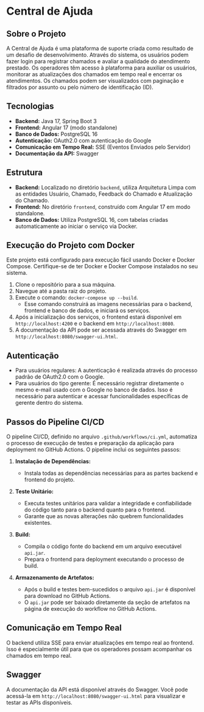 # Central de Ajuda

## Sobre o Projeto
A Central de Ajuda é uma plataforma de suporte criada como resultado de um desafio de desenvolvimento. Através do sistema, os usuários podem fazer login para registrar chamados e avaliar a qualidade do atendimento prestado. Os operadores têm acesso à plataforma para auxiliar os usuários, monitorar as atualizações dos chamados em tempo real e encerrar os atendimentos. Os chamados podem ser visualizados com paginação e filtrados por assunto ou pelo número de identificação (ID).

## Tecnologias 
- **Backend:** Java 17, Spring Boot 3
- **Frontend:** Angular 17 (modo standalone)
- **Banco de Dados:** PostgreSQL 16
- **Autenticação:** OAuth2.0 com autenticação do Google
- **Comunicação em Tempo Real:** SSE (Eventos Enviados pelo Servidor)
- **Documentação da API:** Swagger

## Estrutura 
- **Backend:** Localizado no diretório `backend`, utiliza Arquitetura Limpa com as entidades Usuário, Chamado, Feedback do Chamado e Atualização do Chamado.
- **Frontend:** No diretório `frontend`, construído com Angular 17 em modo standalone.
- **Banco de Dados:** Utiliza PostgreSQL 16, com tabelas criadas automaticamente ao iniciar o serviço via Docker.

## Execução do Projeto com Docker
Este projeto está configurado para execução fácil usando Docker e Docker Compose. Certifique-se de ter Docker e Docker Compose instalados no seu sistema.

1. Clone o repositório para a sua máquina.
2. Navegue até a pasta raiz do projeto.
3. Execute o comando: `docker-compose up --build`.
    - Esse comando construirá as imagens necessárias para o backend, frontend e banco de dados, e iniciará os serviços.
4. Após a inicialização dos serviços, o frontend estará disponível em `http://localhost:4200` e o backend em `http://localhost:8080`.
5. A documentação da API pode ser acessada através do Swagger em `http://localhost:8080/swagger-ui.html`.

## Autenticação
- Para usuários regulares: A autenticação é realizada através do processo padrão de OAuth2.0 com o Google.
- Para usuários do tipo gerente: É necessário registrar diretamente o mesmo e-mail usado com o Google no banco de dados. Isso é necessário para autenticar e acessar funcionalidades específicas de gerente dentro do sistema.

## Passos do Pipeline CI/CD
O pipeline CI/CD, definido no arquivo `.github/workflows/ci.yml`, automatiza o processo de execução de testes e preparação da aplicação para deployment no GitHub Actions. O pipeline inclui os seguintes passos:

1. **Instalação de Dependências:**
   - Instala todas as dependências necessárias para as partes backend e frontend do projeto.

2. **Teste Unitário:**
   - Executa testes unitários para validar a integridade e confiabilidade do código tanto para o backend quanto para o frontend.
   - Garante que as novas alterações não quebrem funcionalidades existentes.

3. **Build:**
   - Compila o código fonte do backend em um arquivo executável `api.jar`.
   - Prepara o frontend para deployment executando o processo de build.

4. **Armazenamento de Artefatos:**
   - Após o build e testes bem-sucedidos o arquivo `api.jar` é disponível para download no GitHub Actions.
   - O `api.jar` pode ser baixado diretamente da seção de artefatos na página de execução do workflow no GitHub Actions.

## Comunicação em Tempo Real
O backend utiliza SSE para enviar atualizações em tempo real ao frontend. Isso é especialmente útil para que os operadores possam acompanhar os chamados em tempo real.

## Swagger
A documentação da API está disponível através do Swagger. Você pode acessá-la em `http://localhost:8080/swagger-ui.html` para visualizar e testar as APIs disponíveis.


